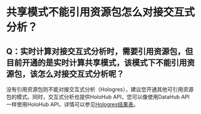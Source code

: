 # 共享模式不能引用资源包怎么对接交互式分析？

## Q：实时计算对接交互式分析时，需要引用资源包，但目前开通的是实时计算共享模式，该模式下不能引用资源包，该怎么对接交互式分析呢？

没有引用资源包则不能对接交互式分析（Hologres），建议您开通其他可引用资源包的模式。同时，交互式分析也提供HoloHub API，您可以像使用DataHub API一样使用HoloHub API，详情可以参见[Hologres结果表](/cn.zh-CN/数据接入/大数据/实时计算Flink版/Blink独享集群（原产品线）/Hologres结果表.md)。

